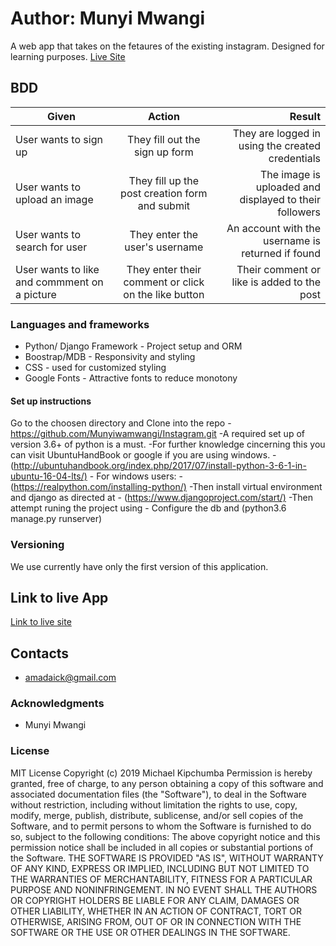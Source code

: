 # Author: Munyi Mwangi

A web app that takes on the fetaures of the existing instagram. Designed for learning purposes.
[Live Site](https://shashin-o-mimasu.herokuapp.com/login/)

## BDD

| Given       | Action       | Result  |
| ------------- |:-------------:| -----:|
| User wants to sign up | They fill out the sign up form | They are logged in using the created credentials |
| User wants to upload an image | They fill up the post creation form and submit | The image is uploaded and displayed to their followers  |
| User wants to search for user | They enter the user's username | An account with the username is returned if found |
| User wants to like and commment on a picture | They enter their comment or click on the like button | Their comment or like is added to the post |

### Languages and frameworks

- Python/ Django Framework - Project setup and ORM
- Boostrap/MDB - Responsivity and styling
- CSS - used for customized styling
- Google Fonts - Attractive fonts to reduce monotony

#### Set up instructions

Go to the choosen directory and Clone into the repo
    -<https://github.com/Munyiwamwangi/Instagram.git>
    -A required set up of version 3.6+ of python is a must.
    -For further knowledge cincerning this you can visit UbuntuHandBook or google if you are using windows.
    - (<http://ubuntuhandbook.org/index.php/2017/07/install-python-3-6-1-in-ubuntu-16-04-lts/)>
    - For windows users:
    - (<https://realpython.com/installing-python/)>
    -Then install virtual environment and django as directed at
    - (<https://www.djangoproject.com/start/)>
    -Then attempt runing the project using
    - Configure the db and
    (python3.6 manage.py runserver)

### Versioning

We use currently have only the first version of this application.

## Link to live App

<a href="https://munyiwamwangi.github.io/Quotes-App/">Link to live site</a>

## Contacts

- amadaick@gmail.com

### Acknowledgments

- Munyi Mwangi

### License

MIT License
Copyright (c) 2019 Michael Kipchumba
Permission is hereby granted, free of charge, to any person obtaining a copy
of this software and associated documentation files (the "Software"), to deal
in the Software without restriction, including without limitation the rights
to use, copy, modify, merge, publish, distribute, sublicense, and/or sell
copies of the Software, and to permit persons to whom the Software is
furnished to do so, subject to the following conditions:
The above copyright notice and this permission notice shall be included in all
copies or substantial portions of the Software.
THE SOFTWARE IS PROVIDED "AS IS", WITHOUT WARRANTY OF ANY KIND, EXPRESS OR
IMPLIED, INCLUDING BUT NOT LIMITED TO THE WARRANTIES OF MERCHANTABILITY,
FITNESS FOR A PARTICULAR PURPOSE AND NONINFRINGEMENT. IN NO EVENT SHALL THE
AUTHORS OR COPYRIGHT HOLDERS BE LIABLE FOR ANY CLAIM, DAMAGES OR OTHER
LIABILITY, WHETHER IN AN ACTION OF CONTRACT, TORT OR OTHERWISE, ARISING FROM,
OUT OF OR IN CONNECTION WITH THE SOFTWARE OR THE USE OR OTHER DEALINGS IN THE
SOFTWARE.
